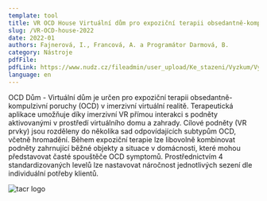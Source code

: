 ```yaml
---
template: tool
title: VR OCD House Virtuální dům pro expoziční terapii obsedantně-kompulzivní poruchy
slug: /VR-OCD-house-2022
date: 2022-01
authors: Fajnerová, I., Francová, A. a Programátor Darmová, B.
category: Nástroje
pdfFile: 
pdfLink: https://www.nudz.cz/fileadmin/user_upload/Ke_stazeni/Vyzkum/Vysledky/ocdhouse-sw2022.pdf
language: en
---
```


OCD Dům - Virtuální dům je určen pro expoziční terapii obsedantně-kompulzivní poruchy (OCD) v imerzivní virtuální realitě. Terapeutická aplikace umožňuje díky imerzivní VR přímou interakci s podněty aktivovanými v prostředí virtuálního domu a zahrady. Cílové podněty (VR prvky) jsou rozděleny do několika sad odpovídajících subtypům OCD, včetně hromadění. Během expoziční terapie lze libovolně kombinovat podněty zahrnující běžné objekty a situace v domácnosti, které mohou představovat časté spouštěče OCD symptomů. Prostřednictvím 4 standardizovaných levelů lze nastavovat náročnost jednotlivých sezení dle individuální potřeby klientů.

![tacr logo](/logo-tacr.png)
